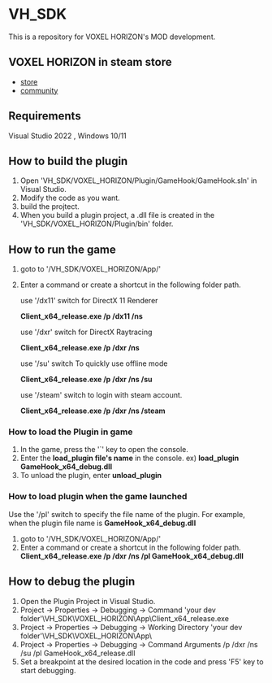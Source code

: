 # VH_SDK
This is a repository for VOXEL HORIZON's MOD development.

## VOXEL HORIZON in steam store
- [store](https://store.steampowered.com/app/1221390/VOXEL_HORIZON/)
- [community](https://steamcommunity.com/app/1221390/)

## Requirements
Visual Studio 2022 , Windows 10/11

## How to build the plugin
1. Open 'VH_SDK/VOXEL_HORIZON/Plugin/GameHook/GameHook.sln' in Visual Studio.
2. Modify the code as you want.
3. build the projtect.
4. When you build a plugin project, a .dll file is created in the 'VH_SDK/VOXEL_HORIZON/Plugin/bin' folder.

## How to run the game
1. goto to '/VH_SDK/VOXEL_HORIZON/App/'
2. Enter a command or create a shortcut in the following folder path.

   use '/dx11' switch for DirectX 11 Renderer
   
   **Client_x64_release.exe /p /dx11 /ns**

   use '/dxr' switch for DirectX Raytracing
   
   **Client_x64_release.exe /p /dxr /ns**

   use '/su' switch To quickly use offline mode
   
   **Client_x64_release.exe /p /dxr /ns /su**

   use '/steam' switch to login with steam account.
   
   **Client_x64_release.exe /p /dxr /ns /steam**

### How to load the Plugin in game
1. In the game, press the '`' key to open the console.
2. Enter the **load_plugin file's name** in the console. ex) **load_plugin GameHook_x64_debug.dll**
3. To unload the plugin, enter **unload_plugin**

### How to load plugin when the game launched
Use the '/pl' switch to specify the file name of the plugin.
For example, when the plugin file name is **GameHook_x64_debug.dll**

1. goto to '/VH_SDK/VOXEL_HORIZON/App/'
2. Enter a command or create a shortcut in the following folder path.
   **Client_x64_release.exe /p /dxr /ns /pl GameHook_x64_debug.dll**

## How to debug the plugin
1. Open the Plugin Project in Visual Studio.
2. Project -> Properties -> Debugging -> Command
   'your dev folder'\VH_SDK\VOXEL_HORIZON\App\Client_x64_release.exe
3. Project -> Properties -> Debugging -> Working Directory
   'your dev folder'\VH_SDK\VOXEL_HORIZON\App\
4. Project -> Properties -> Debugging -> Command Arguments
   /p /dxr /ns /su /pl GameHook_x64_release.dll
5. Set a breakpoint at the desired location in the code and press 'F5' key to start debugging.
